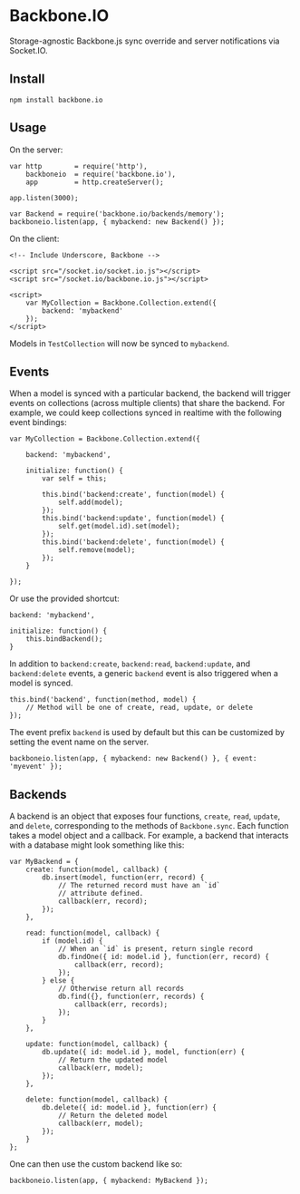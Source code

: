 Backbone.IO
===========

Storage-agnostic Backbone.js sync override and server notifications via Socket.IO.

Install
-------

    npm install backbone.io
    
Usage
-----

On the server:

    var http        = require('http'),
        backboneio  = require('backbone.io'),
        app         = http.createServer();
        
    app.listen(3000);

    var Backend = require('backbone.io/backends/memory');
    backboneio.listen(app, { mybackend: new Backend() });

On the client:

    <!-- Include Underscore, Backbone -->
    
    <script src="/socket.io/socket.io.js"></script>
    <script src="/socket.io/backbone.io.js"></script>
    
    <script>
        var MyCollection = Backbone.Collection.extend({
            backend: 'mybackend'
        });
    </script>
    
Models in `TestCollection` will now be synced to `mybackend`.

Events
------

When a model is synced with a particular backend, the backend will trigger events
on collections (across multiple clients) that share the backend.  For example, we
could keep collections synced in realtime with the following event bindings:

    var MyCollection = Backbone.Collection.extend({
        
        backend: 'mybackend',
        
        initialize: function() {
            var self = this;
        
            this.bind('backend:create', function(model) {
                self.add(model);
            });
            this.bind('backend:update', function(model) {
                self.get(model.id).set(model);
            });
            this.bind('backend:delete', function(model) {
                self.remove(model);
            });
        }
        
    });
    
Or use the provided shortcut:
    
    backend: 'mybackend',
    
    initialize: function() {
        this.bindBackend();
    }
    
In addition to `backend:create`, `backend:read`, `backend:update`, and `backend:delete`
events, a generic `backend` event is also triggered when a model is synced.

    this.bind('backend', function(method, model) {
        // Method will be one of create, read, update, or delete
    });
    
The event prefix `backend` is used by default but this can be customized by setting the
event name on the server.

    backboneio.listen(app, { mybackend: new Backend() }, { event: 'myevent' });

Backends
--------

A backend is an object that exposes four functions, `create`, `read`, `update`, and `delete`,
corresponding to the methods of `Backbone.sync`.  Each function takes a model object and a
callback.  For example, a backend that interacts with a database might look something like this:

    var MyBackend = {
        create: function(model, callback) {
            db.insert(model, function(err, record) {
                // The returned record must have an `id`
                // attribute defined.
                callback(err, record);
            });
        },
        
        read: function(model, callback) {
            if (model.id) {
                // When an `id` is present, return single record
                db.findOne({ id: model.id }, function(err, record) {
                    callback(err, record);
                });
            } else {
                // Otherwise return all records
                db.find({}, function(err, records) {
                    callback(err, records);
                });
            }
        },
        
        update: function(model, callback) {
            db.update({ id: model.id }, model, function(err) {
                // Return the updated model
                callback(err, model);
            });
        },
        
        delete: function(model, callback) {
            db.delete({ id: model.id }, function(err) {
                // Return the deleted model
                callback(err, model);
            });
        }
    };
    
One can then use the custom backend like so:

    backboneio.listen(app, { mybackend: MyBackend });